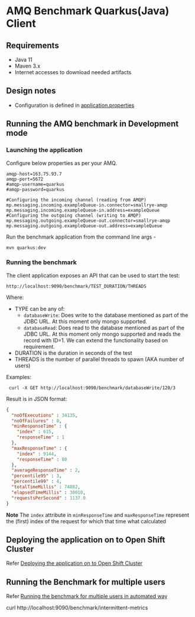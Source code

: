 # AMQ Benchmark Quarkus(Java) Client

## Requirements
* Java 11
* Maven 3.x
* Internet accesses to download needed artifacts

## Design notes
 * Configuration is defined in [application.properties](./src/main/resources/application.properties)

## Running the AMQ benchmark in Development mode

### Launching the application

Configure below properties as per your AMQ. 
```properties
amqp-host=163.75.93.7
amqp-port=5672
#amqp-username=quarkus
#amqp-password=quarkus

#Configuring the incoming channel (reading from AMQP)
mp.messaging.incoming.exampleQueue-in.connector=smallrye-amqp
mp.messaging.incoming.exampleQueue-in.address=exampleQueue
#Configuring the outgoing channel (writing to AMQP)
mp.messaging.outgoing.exampleQueue-out.connector=smallrye-amqp
mp.messaging.outgoing.exampleQueue-out.address=exampleQueue
```

Run the benchmark application from the command line args - 
```shell
mvn quarkus:dev
```

### Running the benchmark

The client application exposes an API that can be used to start the test:
```properties
http://localhost:9090/benchmark/TEST_DURATION/THREADS
```
Where:
* TYPE can be any of:
  * `databaseWrite`: Does write to the database mentioned as part of the JDBC URL. At this moment only mongo supported. 
  * `databaseRead`: Does read to the database mentioned as part of the JDBC URL. At this moment only mongo supported and reads the record with ID=1. We can extend the functionality based on requirement.
* DURATION is the duration in seconds of the test
* THREADS is the number of parallel threads to spawn (AKA number of users)



Examples:
```shell
 curl -X GET http://localhost:9090/benchmark/databaseWrite/120/3
```
Result is in JSON format:
```json
{
  "noOfExecutions" : 34135,
  "noOfFailures" : 0,
  "minResponseTime" : {
    "index" : 615,
    "responseTime" : 1
  },
  "maxResponseTime" : {
    "index" : 9144,
    "responseTime" : 80
  },
  "averageResponseTime" : 2,
  "percentile95" : 3,
  "percentile99" : 4,
  "totalTimeMillis" : 74882,
  "elapsedTimeMillis" : 30010,
  "requestsPerSecond" : 1137.0
}
```
**Note** The `index` attribute in `minResponseTime` and `maxResponseTime` represent the (first) index of the request 
for which that time what calculated

## Deploying the application on to Open Shift Cluster
Refer [Deploying the application on to Open Shift Cluster](./open-shift/)

## Running the Benchmark for multiple users
Refer [Running the benchmark for multiple users in automated way](./scripts/)


curl http://localhost:9090/benchmark/intermittent-metrics